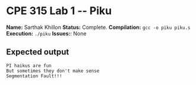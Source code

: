 # CPE 315 Lab 1 -- Piku

**Name:** Sarthak Khillon
**Status:** Complete.
**Compilation:** `gcc -o piku piku.s`
**Execution:** `./piku`
**Issues:**: None

## Expected output
```
PI haikus are fun
But sometimes they don't make sense
Segmentation Fault!!!
```
